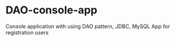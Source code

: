 # DAO-console-app
Console application with using DAO pattern, JDBC, MySQL
App for registration users
